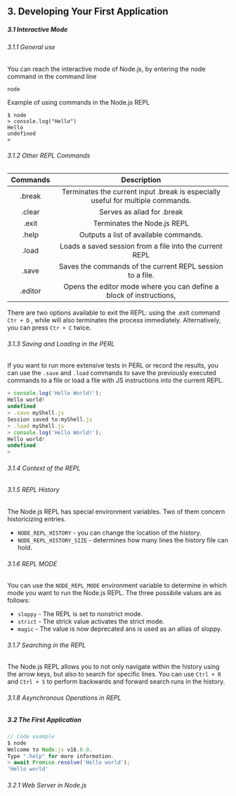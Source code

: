 <h2>3. Developing Your First Application</h2>

<h5>3.1 Interactive Mode</h5>

<h6>3.1.1 General use</h6>

You can reach the interactive mode of Node.js, by entering the node command in the command line

```
node
```

Example of using commands in the Node.js REPL

```
$ node
> console.log("Hello")
Hello
undefined
>
```

<h6>3.1.2 Other REPL Commands</h6>

| Commands |                                   Description                                   |
| :------: | :-----------------------------------------------------------------------------: |
|  .break  | Terminates the current input .break is especially useful for multiple commands. |
|  .clear  |                           Serves as aliad for .break                            |
|  .exit   |                           Terminates the Node.js REPL                           |
|  .help   |                      Outputs a list of available commands.                      |
|  .load   |             Loads a saved session from a file into the current REPL             |
|  .save   |            Saves the commands of the current REPL session to a file.            |
| .editor  |       Opens the editor mode where you can define a block of instructions,       |

There are two options available to exit the REPL: using the .exit command `Ctr + D` , while will also terminates the process immediately. Alternatively, you can press `Ctr + C` twice.

<h6>3.1.3 Saving and Loading in the PERL</h6>

If you want to run more extensive tests in PERL or record the results, you can use the `.save` and `.load` commands to save the previously executed commands to a file or load a file with JS instructions into the current REPL.

```js
> console.log('Hello World!');
Hello world!
undefined
> .save myShell.js
Session saved to:myShell.js
> .load myShell.js
> console.log('Hello World!');
Hello world!
undefined
>
```

<h6>3.1.4 Context of the REPL</h6>

<h6>3.1.5 REPL History</h6>

The Node.js REPL has special environment variables. Two of them concern historicizing entries.

- `NODE_REPL_HISTORY` - you can change the location of the history.
- `NODE_REPL_HISTORY_SIZE` - determines how many lines the history file can hold.

<h6>3.1.6 REPL MODE</h6>

You can use the `NODE_REPL_MODE` environment variable to determine in which mode you want to run the Node.js REPL.
The three possibile values are as follows:

- `sloppy` - The REPL is set to nonstrict mode.
- `strict` - The strick value activates the strict mode.
- `magic` - The value is now deprecated ans is used as an allias of sloppy.

<h6>3.1.7 Searching in the REPL</h6>

The Node.js REPL allows you to not only navigate within the history using the arrow keys, but also to search for specific lines.
You can use `Ctrl + R` and `Ctrl + S` to perform backwards and forward search runs in the history.

<h6>3.1.8 Asynchronous Operations in REPL</h6>

<h5>3.2 The First Application</h5>

```js
// Code example
$ node
Welcome to Node.js v16.8.0.
Type ".help" for more information.
> await Promise.resolve('Hello world');
'Hello world'
```
<h6>3.2.1 Web Server in Node.js</h6>

